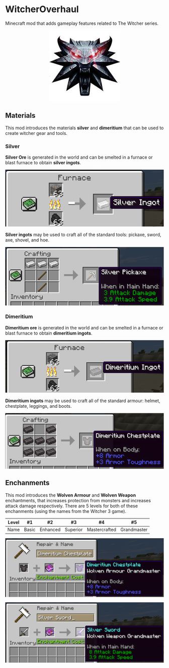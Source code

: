 # WitcherOverhaul
Minecraft mod that adds gameplay features related to The Witcher series.

<p align="center">
  <img align="centre" alt="Witcher Medallion" src="src/main/resources/assets/witcheroverhaul/icon.png" />
</p>
  
## Materials

This mod introduces the materials **silver** and **dimeritium** that can be used to create witcher gear and tools.

### Silver
**Silver Ore** is generated in the world and can be smelted in a furnace or blast furnace to obtain **silver ingots**.

![Smelt Silver Ore](images/smelt_silver_ore.png)

**Silver ingots** may be used to craft all of the standard tools: pickaxe, sword, axe, shovel, and hoe.

![Silver Pickaxe Recipe](images/craft_silver_pickaxe.png)

### Dimeritium
**Dimeritium ore** is generated in the world and can be smelted in a furnace or blast furnace to obtain **dimeritium ingots**.

![Smelt Dimeritium Ore](images/smelt_dimeritium_ore.png)

**Dimeritium ingots** may be used to craft all of the standard armour: helmet, chestplate, leggings, and boots.

![Dimeritium Chestplate Recipe](images/craft_dimeritium_chestplate.png)

## Enchanments

This mod introduces the **Wolven Armour** and **Wolven Weapon** enchantments, that increases protection from monsters and increases attack damage respectively. There are 5 levels for both of these enchanments (using the names from the Witcher 3 game).

Level | #1 | #2 | #3 | #4 | #5
--- | --- | --- | --- |--- |--- 
Name | Basic | Enhanced | Superior | Mastercrafted | Grandmaster

![Wolven Armour Enchantment](images/wolven_armour_enchantment.png)

![Wolven Weapon Enchantment](images/wolven_weapon_enchantment.png)

